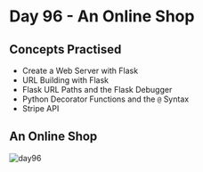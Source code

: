 # Day 96 - An Online Shop
## Concepts Practised
- Create a Web Server with Flask
- URL Building with Flask
- Flask URL Paths and the Flask Debugger
- Python Decorator Functions and the `@` Syntax
- Stripe API
## An Online Shop
![day96](https://user-images.githubusercontent.com/98851253/173720462-e6898cfe-0393-429d-8487-0bff0765ace7.gif)
